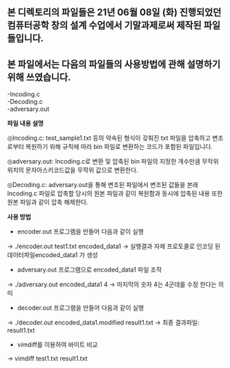본 디렉토리의 파일들은 21년 06월 08일 (화) 진행되었던 컴퓨터공학 창의 설계 수업에서 기말과제로써 제작된 파일들입니다.
------
본 파일에서는 다음의 파일들의 사용방법에 관해 설명하기 위해 쓰였습니다.
------
-Incoding.c     
-Decoding.c     
-adversary.out     

**파일 내용 설명**     
    
◎Incoding.c: test_sample1.txt 등의 약속된 형식이 갖춰진 txt 파일을 압축하고 변조로부터 복원하기 위해 규칙에 따라 bin 파일로 변환하는 코드가 포함된 파일입니다.

◎adversary.out: Incoding.c로 변환 및 압축된 bin 파일의 지정한 개수만큼 무작위 위치의 문자아스키코드값을 무작위 값으로 변환한다.

◎Decoding.c: adversary.out을 통해 변조된 파일에서 변조된 값들을 본래 Incoding.c 파일로 압축할 당시의 원본 파일과 같이 복원함과 동시에 압축된 내용 또한 원본 파일과 같이 압축 해제한다.

**사용 방법**     
* encoder.out 프로그램을 만들어 다음과 같이 실행

→ ./encoder.out test1.txt encoded_data1
→ 실행결과 자체 프로토콜로 인코딩 된 데이터파일encoded_data1 가 생성

* adversary.out 프로그램으로 encoded_data1 파일 조작

→ ./adversary.out encoded_data1 4
→ 마지막의 숫자 4는 4군데를 수정 한다는 의미

* decoder.out 프로그램을 만들어 다음과 같이 실행

→ ./decoder.out encoded_data1.modified result1.txt
→ 최종 결과파일: result1.txt

* vimdiff를 이용하여 바이트 비교

→ vimdiff test1.txt result1.txt
